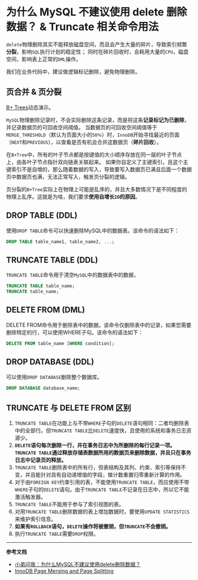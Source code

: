# 为什么 MySQL 不建议使用 delete 删除数据？ & Truncate 相关命令用法

`delete`物理删除其实不能释放磁盘空间，而且会产生大量的碎片，导致索引频繁**分裂**，影响`SQL`执行计划的稳定性；
同时在碎片回收时，会耗用大量的`CPU`，磁盘空间，影响表上正常的`DML`操作。

我们在业务代码中，建议做逻辑标记删除，避免物理删除。

## 页合并 & 页分裂

[B+ Trees](https://www.cs.usfca.edu/~galles/visualization/BPlusTree.html)动态演示。


`MySQL`物理删除记录时，不会实际删除这条记录，而是将这条**记录标记为已删除**，并记录数据页的可回收空间阈值。
当数据页的可回收空间阈值等于`MERGE_THRESHOLD`（默认为页面大小的`50％`）时，`InnoDB`开始寻找最近的页面（`NEXT`和`PREVIOUS`），以查看是否有机会合并这数据页（**碎片回收**）。

在`B+Tree`中，所有的叶子节点都是按键值的大小顺序存放在同一层的叶子节点上，由各叶子节点指针双向链表关联起来。 
如果你自定义了主键索引，且这个主键索引不是自增的，那么随着数据的写入，导致要写入数据页已满且后面一个数据页中数据页也满，无法正常写入，触发页分裂的逻辑。

页分裂的`B+Tree`实际上在物理上可能是乱序的，并且大多数情况下是不同程度的物理上乱序。这就是为啥，我们要求**使用自增长`ID`的原因**。


## DROP TABLE (DDL)

使用`DROP TABLE`命令可以快速删除MySQL中的数据表。该命令的语法如下：
```sql
DROP TABLE table_name1, table_name2, ...;
```

## TRUNCATE TABLE (DDL)

`TRUNCATE TABLE`命令用于清空`MySQL`中的数据表中的数据，
```sql
TRUNCATE TABLE table_name;
TRUNCATE table_name;
```

## DELETE FROM (DML)

DELETE FROM命令用于删除表中的数据。该命令仅删除表中的记录，如果您需要删除特定的行，可以使用WHERE子句。该命令的语法如下：
```sql
DELETE FROM table_name [WHERE condition];
```

## DROP DATABASE (DDL)

可以使用`DROP DATABASE`删除整个数据库。
```sql
DROP DATABASE database_name;
```

## TRUNCATE 与 DELETE FROM 区别

1. `TRUNCATE TABLE`在功能上与不带`WHERE`子句的`DELETE`语句相同：二者均删除表中的全部行。但`TRUNCATE TABLE`比`DELETE`速度快，且使用的系统和事务日志资源少。
2. **`DELETE`语句每次删除一行，并在事务日志中为所删除的每行记录一项。`TRUNCATE TABLE`通过释放存储表数据所用的数据页来删除数据，并且只在事务日志中记录页的释放。**
3. `TRUNCATE TABLE`删除表中的所有行，但表结构及其列、约束、索引等保持不变，并且能针对具有自动递增值的字段，做计数重置归零重新计算的作用。
4. 对于由`FOREIGN KEY`约束引用的表，不能使用`TRUNCATE TABLE`，而应使用不带`WHERE`子句的`DELETE`语句。由于`TRUNCATE TABLE`不记录在日志中，所以它不能激活触发器。
5. `TRUNCATE TABLE`不能用于参与了索引视图的表。
6. 对用`TRUNCATE TABLE`删除数据的表上增加数据时，要使用`UPDATE STATISTICS`来维护索引信息。
7. **如果有`ROLLBACK`语句，`DELETE`操作将被撤销，但`TRUNCATE`不会撤销。**
8. 执行`TRUNCATE TABLE`需要`DROP`权限。



---

**参考文档**

- [小弟问我：为什么MySQL不建议使用delete删除数据？](https://mp.weixin.qq.com/s/7dpNkLaglIyb_9DKdH43eQ)
- [InnoDB Page Merging and Page Splitting](https://www.percona.com/blog/2017/04/10/innodb-page-merging-and-page-splitting/)
